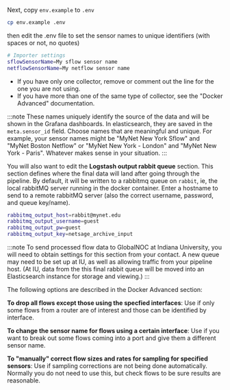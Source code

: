 Next, copy `env.example` to `.env`  
```sh
cp env.example .env 
```

then edit the .env file to set the sensor names to unique identifiers (with spaces or not, no quotes)
```sh
# Importer settings
sflowSensorName=My sflow sensor name
netflowSensorName=My netflow sensor name
```

 - If you have only one collector, remove or comment out the line for the one you are not using.
 - If you have more than one of the same type of collector, see the "Docker Advanced" documentation.

:::note
These names uniquely identify the source of the data and will be shown in the Grafana dashboards. In elasticsearch, they are saved in the `meta.sensor_id` field. Choose names that are meaningful and unique.
For example, your sensor names might be "MyNet New York Sflow" and "MyNet Boston Netflow" or "MyNet New York - London" and "MyNet New York - Paris". Whatever makes sense in your situation.
:::

You will also want to edit the **Logstash output rabbit queue** section. This section defines where the final data will land after going through the pipeline.  By default, it will be written to a rabbitmq queue on `rabbit`, ie, the local rabbitMQ server running in the docker container. Enter a hostname to send to a remote rabbitMQ server (also the correct username, password, and queue key/name). 

```sh
rabbitmq_output_host=rabbit@mynet.edu
rabbitmq_output_username=guest
rabbitmq_output_pw=guest
rabbitmq_output_key=netsage_archive_input
```
:::note
To send processed flow data to GlobalNOC at Indiana University, you will need to obtain settings for this section from your contact. A new queue may need to be set up at IU, as well as allowing traffic from your pipeline host. (At IU, data from the this final rabbit queue will be moved into an Elasticsearch instance for storage and viewing.)
:::

The following options are described in the Docker Advanced section:

**To drop all flows except those using the specfied interfaces**: Use if only some flows from a router are of interest and those can be identified by interface.

**To change the sensor name for flows using a certain interface**: Use if you want to break out some flows coming into a port and give them a different sensor name.

**To "manually" correct flow sizes and rates for sampling for specified sensors**: Use if sampling corrections are not being done automatically. Normally you do not need to use this, but check flows to be sure results are reasonable.

